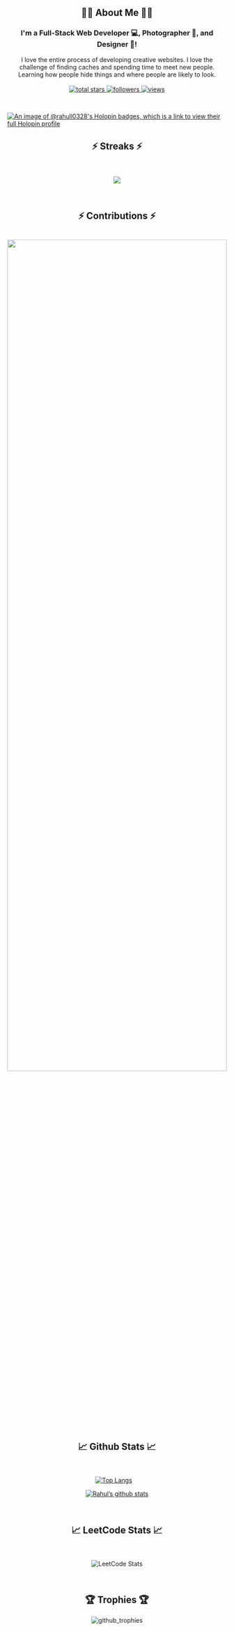 <h2 align="center">👨‍💻 About Me 👨‍💻</h2>
<div align="center">
<h3><strong>I'm a Full-Stack Web Developer 💻, Photographer 📸, and Designer 🎨! </strong></h3> 
<p>
      I love the entire process of developing creative websites. I love the challenge of finding caches and spending time to meet new people. Learning how people hide things and where people are likely to look.
<br>
<br>
    <a href="https://github.com/rahull0328?tab=repositories&sort=stargazers">
      <img alt="total stars" title="Total stars on GitHub" src="https://custom-icon-badges.demolab.com/github/stars/rahull0328?color=55960c&style=for-the-badge&labelColor=488207&logo=star"/>
    </a>
    <a href="https://github.com/rahull0328?tab=followers">
      <img alt="followers" title="Follow me on Github" src="https://custom-icon-badges.demolab.com/github/followers/rahull0328?color=236ad3&labelColor=1155ba&style=for-the-badge&logo=person-add&label=Follow&logoColor=white"/>
    </a>
    <a href="https://github.com/rahull0328/?tab=Simple-View-Counter">
      <img alt="views" title="GitHub profile views" src="https://komarev.com/ghpvc/?username=rahull0328&style=for-the-badge"/>
    </a>
</p>  
</div>

<br>

[![An image of @rahull0328's Holopin badges, which is a link to view their full Holopin profile](https://holopin.me/rahull0328)](https://holopin.io/@rahull0328)
<br>
<h2 align="center">⚡ Streaks ⚡</h2>
<br />
<p align=center>
  <div align=center>
    <picture>
      <source media="(prefers-color-scheme: dark)" srcset="https://streak-stats.demolab.com?user=rahull0328&theme=youtube-dark&card_width=900&card_height=300" />
      <source media="(prefers-color-scheme: light)" srcset="https://streak-stats.demolab.com?user=rahull0328&theme=youtube-dark&card_width=900&card_height=300" />
      <img src="https://streak-stats.demolab.com?user=rahull0328&theme=radical" />
    </picture>
  </div>
</p>
<p align=center>
  <br>
  <h2 align="center">⚡ Contributions ⚡</h2>
  <br>
  
   <img src="https://github-readme-activity-graph.vercel.app/graph?username=rahull0328&theme=react-dark&bg_color=20232a&hide_border=true" width="100%" height="70%"/>
   <br>
   
</p>
<div align="center">  
<h2>📈 Github Stats 📈</h2>
<br>
  
  [![Top Langs](https://github-readme-stats.vercel.app/api/top-langs/?username=rahull0328&theme=radical)](https://github.com/rahull0328)&nbsp;&nbsp;&nbsp;&nbsp;
  
  [![Rahul’s github stats](https://github-readme-stats.vercel.app/api?username=rahull0328&theme=radical&card_width=800px)](https://github.com/rahull0328)

</div>
<br>
<div align="center">  
<h2>📈 LeetCode Stats 📈</h2>
<br>
  
 ![LeetCode Stats](https://leetcard.jacoblin.cool/rahul0328?theme=radical&font=Actor&ext=heatmap)

</div>
<br>
<div align="center">
  <h2>🏆 Trophies 🏆</h2>
  <img src="https://github-profile-trophy.vercel.app/?username=rahull0328&theme=onedark" alt="github_trophies" />
</div>
